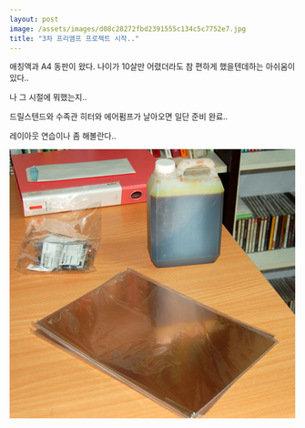```yaml
---
layout: post
image: /assets/images/d08c28272fbd2391555c134c5c7752e7.jpg
title: "3차 프리앰프 프로젝트 시작.."
---
```


애칭액과 A4 동판이 왔다. 
나이가 10살만 어렸더라도 참 편하게 했을텐데하는 아쉬움이 있다..

나 그 시절에 뭐했는지..

드릴스텐드와 수족관 히터와 에어펌프가 날아오면 일단 준비 완료..

레이아웃 연습이나 좀 해볼란다..

![image](/assets/images/d08c28272fbd2391555c134c5c7752e7.jpg)

